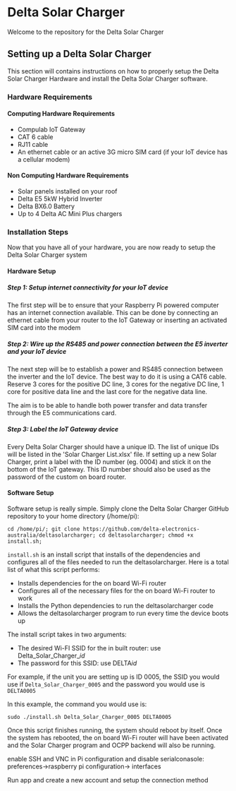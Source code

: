 # Delta Solar Charger

Welcome to the repository for the Delta Solar Charger

## Setting up a Delta Solar Charger
This section will contains instructions on how to properly setup the Delta Solar Charger Hardware and install the Delta 
Solar Charger software.

### Hardware Requirements
#### Computing Hardware Requirements
- Compulab IoT Gateway
- CAT 6 cable
- RJ11 cable
- An ethernet cable or an active 3G micro SIM card (if your IoT device has a cellular modem)

#### Non Computing Hardware Requirements
- Solar panels installed on your roof
- Delta E5 5kW Hybrid Inverter
- Delta BX6.0 Battery
- Up to 4 Delta AC Mini Plus chargers

### Installation Steps
Now that you have all of your hardware, you are now ready to setup the Delta Solar Charger system

#### Hardware Setup
##### Step 1: Setup internet connectivity for your IoT device
The first step will be to ensure that your Raspberry Pi powered computer has an internet connection available. This can 
be done by connecting an ethernet cable from your router to the IoT Gateway or inserting an activated SIM
card into the modem

##### Step 2: Wire up the RS485 and power connection between the E5 inverter and your IoT device 
The next step will be to establish a power and RS485 connection between the inverter and the IoT device. The best way to do it is
using a CAT6 cable. Reserve 3 cores for the positive DC line, 3 cores for the negative DC line, 1 core for positive data
line and the last core for the negative data line.

The aim is to be able to handle both power transfer and data transfer through the E5 communications card.

##### Step 3: Label the IoT Gateway device
Every Delta Solar Charger should have a unique ID. The list of unique IDs will be listed in the 'Solar Charger List.xlsx'
file. If setting up a new Solar Charger, print a label with the ID number (eg. 0004) and stick it on the bottom of the 
IoT gateway. This ID number should also be used as the password of the custom on board router.

#### Software Setup
Software setup is really simple. Simply clone the Delta Solar Charger GitHub repository to your home directory (/home/pi):

`cd /home/pi/; git clone https://github.com/delta-electronics-australia/deltasolarcharger; cd deltasolarcharger; chmod +x install.sh;`

`install.sh` is an install script that installs of the dependencies and configures all of the files needed to run the deltasolarcharger.
 Here is a total list of what this script performs:
- Installs dependencies for the on board Wi-Fi router
- Configures all of the necessary files for the on board Wi-Fi router to work
- Installs the Python dependencies to run the deltasolarcharger code
- Allows the deltasolarcharger program to run every time the device boots up 

The install script takes in two arguments:
- The desired Wi-FI SSID for the in built router: use Delta_Solar_Charger_*id*
- The password for this SSID: use DELTA*id*

For example, if the unit you are setting up is ID 0005, the SSID you would use if `Delta_Solar_Charger_0005` and the 
password you would use is `DELTA0005`

In this example, the command you would use is:

`sudo ./install.sh Delta_Solar_Charger_0005 DELTA0005`

Once this script finishes running, the system should reboot by itself. Once the system has rebooted, the on board Wi-Fi 
router will have been activated and the Solar Charger program and OCPP backend will also be running.

enable SSH and VNC in Pi configuration and disable serialconasole: preferences->raspberry pi configuration-> interfaces

Run app and create a new account and setup the connection method
